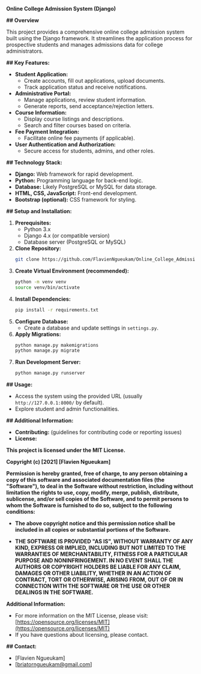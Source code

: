  **Online College Admission System (Django)**

**## Overview**

This project provides a comprehensive online college admission system built using the Django framework. It streamlines the application process for prospective students and manages admissions data for college administrators.

**## Key Features:**

- **Student Application:**
    - Create accounts, fill out applications, upload documents.
    - Track application status and receive notifications.
- **Administrative Portal:**
    - Manage applications, review student information.
    - Generate reports, send acceptance/rejection letters.
- **Course Information:**
    - Display course listings and descriptions.
    - Search and filter courses based on criteria.
- **Fee Payment Integration:**
    - Facilitate online fee payments (if applicable).
- **User Authentication and Authorization:**
    - Secure access for students, admins, and other roles.

**## Technology Stack:**

- **Django:** Web framework for rapid development.
- **Python:** Programming language for back-end logic.
- **Database:** Likely PostgreSQL or MySQL for data storage.
- **HTML, CSS, JavaScript:** Front-end development.
- **Bootstrap (optional):** CSS framework for styling.

**## Setup and Installation:**

1. **Prerequisites:**
    - Python 3.x
    - Django 4.x (or compatible version)
    - Database server (PostgreSQL or MySQL)
2. **Clone Repository:**
   ```bash
   git clone https://github.com/FlavienNgueukam/Online_College_Admission_System_project_django.git
   ```
3. **Create Virtual Environment (recommended):**
   ```bash
   python -m venv venv
   source venv/bin/activate
   ```
4. **Install Dependencies:**
   ```bash
   pip install -r requirements.txt
   ```
5. **Configure Database:**
   - Create a database and update settings in `settings.py`.
6. **Apply Migrations:**
   ```bash
   python manage.py makemigrations
   python manage.py migrate
   ```
7. **Run Development Server:**
   ```bash
   python manage.py runserver
   ```

**## Usage:**

- Access the system using the provided URL (usually `http://127.0.0.1:8000/` by default).
- Explore student and admin functionalities.

**## Additional Information:**

- **Contributing:** (guidelines for contributing code or reporting issues)
- **License:** 

**This project is licensed under the MIT License.**

**Copyright (c) [2021] [Flavien Ngueukam]**

**Permission is hereby granted, free of charge, to any person obtaining a copy of this software and associated documentation files (the "Software"), to deal in the Software without restriction, including without limitation the rights to use, copy, modify, merge, publish, distribute, sublicense, and/or sell copies of the Software, and to permit persons to whom the Software is furnished to do so, subject to the following conditions:**

* **The above copyright notice and this permission notice shall be included in all copies or substantial portions of the Software.**

* **THE SOFTWARE IS PROVIDED "AS IS", WITHOUT WARRANTY OF ANY KIND, EXPRESS OR IMPLIED, INCLUDING BUT NOT LIMITED TO THE WARRANTIES OF MERCHANTABILITY, FITNESS FOR A PARTICULAR PURPOSE AND NONINFRINGEMENT. IN NO EVENT SHALL THE AUTHORS OR COPYRIGHT HOLDERS BE LIABLE FOR ANY CLAIM, DAMAGES OR OTHER LIABILITY, WHETHER IN AN ACTION OF CONTRACT, TORT OR OTHERWISE, ARISING FROM, OUT OF OR IN CONNECTION WITH THE SOFTWARE OR THE USE OR OTHER DEALINGS IN THE SOFTWARE.**

**Additional Information:**

* For more information on the MIT License, please visit: [https://opensource.org/licenses/MIT](https://opensource.org/licenses/MIT)
* If you have questions about licensing, please contact.

**## Contact:**

- [Flavien Ngueukam]
- [briatorngueukam@gmail.com]
